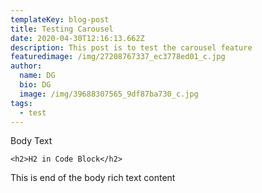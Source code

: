 ```yaml
---
templateKey: blog-post
title: Testing Carousel
date: 2020-04-30T12:16:13.662Z
description: This post is to test the carousel feature
featuredimage: /img/27208767337_ec3778ed01_c.jpg
author:
  name: DG
  bio: DG
  image: /img/39688307565_9df87ba730_c.jpg
tags:
  - test
---
```

Body Text 

```
<h2>H2 in Code Block</h2>
```

This is end of the body rich text content